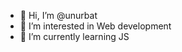 - 👋 Hi, I’m @unurbat
- 👀 I’m interested in Web development
- 🌱 I’m currently learning JS

<!---
unurbat/unurbat is a ✨ special ✨ repository because its `README.md` (this file) appears on your GitHub profile.
You can click the Preview link to take a look at your changes.
--->
